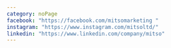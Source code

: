 ```yaml
---
category: noPage
facebook: "https://facebook.com/mitsomarketing "
instagram: "https://www.instagram.com/mitsoltd/"
linkedin: "https://www.linkedin.com/company/mitso"
---
```

